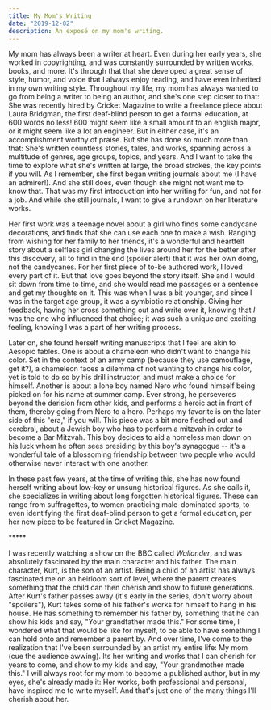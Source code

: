 ```yaml
---
title: My Mom's Writing
date: "2019-12-02"
description: An exposé on my mom's writing.
---
```


My mom has always been a writer at heart. Even during her early years, she worked in copyrighting, and was constantly surrounded by written works, books, and more. It's through that that she developed a great sense of style, humor, and voice that I always enjoy reading, and have even inherited in my own writing style. Throughout my life, my mom has always wanted to go from being a writer to being an author, and she's one step closer to that: She was recently hired by Cricket Magazine to write a freelance piece about Laura Bridgman, the first deaf-blind person to get a formal education, at 600 words no less! 600 might seem like a small amount to an english major, or it might seem like a lot an engineer. But in either case, it's an accomplishment worthy of praise. But she has done so much more than that: She's written countless stories, tales, and works, spanning across a multitude of genres, age groups, topics, and years. And I want to take the time to explore what she's written at large, the broad strokes, the key points if you will. As I remember, she first began writing journals about me (I have an admirer!). And she still does, even though she might not want me to know that. That was my first introduction into her writing for fun, and not for a job. And while she still journals, I want to give a rundown on her literature works.

Her first work was a teenage novel about a girl who finds some candycane decorations, and finds that she can use each one to make a wish. Ranging from wishing for her family to her friends, it's a wonderful and heartfelt story about a selfless girl changing the lives around her for the better after this discovery, all to find in the end (spoiler alert) that it was her own doing, not the candycanes. For her first piece of to-be authored work, I loved every part of it. But that love goes beyond the story itself. She and I would sit down from time to time, and she would read me passages or a sentence and get my thoughts on it. This was when I was a bit younger, and since I was in the target age group, it was a symbiotic relationship. Giving her feedback, having her cross something out and write over it, knowing that _I_ was the one who influenced that choice; it was such a unique and exciting feeling, knowing I was a part of her writing process.

Later on, she found herself writing manuscripts that I feel are akin to Aesopic fables. One is about a chameleon who didn't want to change his color. Set in the context of an army camp (because they use camouflage, get it?), a chameleon faces a dilemma of not wanting to change his color, yet is told to do so by his drill instructor, and must make a choice for himself. Another is about a lone boy named Nero who found himself being picked on for his name at summer camp. Ever strong, he perseveres beyond the derision from other kids, and performs a heroic act in front of them, thereby going from Nero to a hero. Perhaps my favorite is on the later side of this "era," if you will. This piece was a bit more fleshed out and cerebral, about a Jewish boy who has to perform a mitzvah in order to become a Bar Mitzvah. This boy decides to aid a homeless man down on his luck whom he often sees presiding by this boy's synagogue -- it's a wonderful tale of a blossoming friendship between two people who would otherwise never interact with one another.

In these past few years, at the time of writing this, she has now found herself writing about low-key or unsung historical figures. As she calls it, she specializes in writing about long forgotten historical figures. These can range from suffragettes, to women practicing male-dominated sports, to even identifying the first deaf-blind person to get a formal education, per her new piece to be featured in Cricket Magazine.

\*\*\*\*\*

I was recently watching a show on the BBC called _Wallander_, and was absolutely fascinated by the main character and his father. The main character, Kurt, is the son of an artist. Being a child of an artist has always fascinated me on an heirloom sort of level, where the parent creates something that the child can then cherish and show to future generations. After Kurt's father passes away (it's early in the series, don't worry about "spoilers"), Kurt takes some of his father's works for himself to hang in his house. He has something to remember his father by, something that he can show his kids and say, "Your grandfather made this." For some time, I wondered what that would be like for myself, to be able to have something I can hold onto and remember a parent by. And over time, I've come to the realization that I've been surrounded by an artist my entire life: My mom (cue the audience awwing). Its her writing and works that I can cherish for years to come, and show to my kids and say, "Your grandmother made this." I will always root for my mom to become a published author, but in my eyes, she's already made it: Her works, both professional and personal, have inspired me to write myself. And that's just one of the many things I'll cherish about her.

